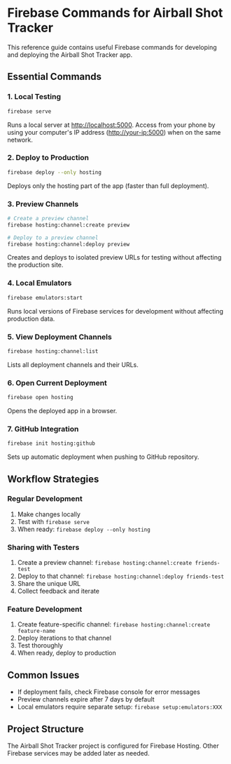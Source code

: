 # Firebase Commands for Airball Shot Tracker

This reference guide contains useful Firebase commands for developing and deploying the Airball Shot Tracker app.

## Essential Commands

### 1. Local Testing

```bash
firebase serve
```

Runs a local server at <http://localhost:5000>. Access from your phone by using your computer's IP address (<http://your-ip:5000>) when on the same network.

### 2. Deploy to Production

```bash
firebase deploy --only hosting
```

Deploys only the hosting part of the app (faster than full deployment).

### 3. Preview Channels

```bash
# Create a preview channel
firebase hosting:channel:create preview

# Deploy to a preview channel
firebase hosting:channel:deploy preview
```

Creates and deploys to isolated preview URLs for testing without affecting the production site.

### 4. Local Emulators

```bash
firebase emulators:start
```

Runs local versions of Firebase services for development without affecting production data.

### 5. View Deployment Channels

```bash
firebase hosting:channel:list
```

Lists all deployment channels and their URLs.

### 6. Open Current Deployment

```bash
firebase open hosting
```

Opens the deployed app in a browser.

### 7. GitHub Integration

```bash
firebase init hosting:github
```

Sets up automatic deployment when pushing to GitHub repository.

## Workflow Strategies

### Regular Development

1. Make changes locally
2. Test with `firebase serve`
3. When ready: `firebase deploy --only hosting`

### Sharing with Testers

1. Create a preview channel: `firebase hosting:channel:create friends-test`
2. Deploy to that channel: `firebase hosting:channel:deploy friends-test`
3. Share the unique URL
4. Collect feedback and iterate

### Feature Development

1. Create feature-specific channel: `firebase hosting:channel:create feature-name`
2. Deploy iterations to that channel
3. Test thoroughly
4. When ready, deploy to production

## Common Issues

- If deployment fails, check Firebase console for error messages
- Preview channels expire after 7 days by default
- Local emulators require separate setup: `firebase setup:emulators:XXX`

## Project Structure

The Airball Shot Tracker project is configured for Firebase Hosting. Other Firebase services may be added later as needed.
